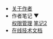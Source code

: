 * [关于作者](#关于作者)
* <div class="dropdown">
    <span class="dropdown-header"><i class="fas fa-book"></i> 作者笔记 ▼</span>
    <div class="dropdown-content">
        <a href="/md/spring-security/权限管理.md"><i class="fas fa-file-alt"></i> 权限管理</a>
        <a href="/md/spring-security/权限管理.md"><i class="fas fa-file-alt"></i> 笔记2</a>
    </div>
  </div>
* [在线技术文档](#在线技术文档)
